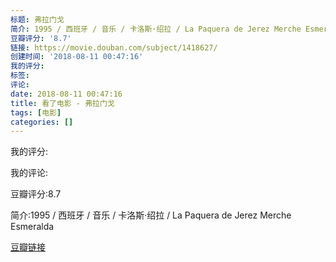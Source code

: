 ```yaml
---
标题: 弗拉门戈
简介: 1995 / 西班牙 / 音乐 / 卡洛斯·绍拉 / La Paquera de Jerez Merche Esmeralda
豆瓣评分: '8.7'
链接: https://movie.douban.com/subject/1418627/
创建时间: '2018-08-11 00:47:16'
我的评分:
标签:
评论:
date: 2018-08-11 00:47:16
title: 看了电影 - 弗拉门戈
tags: [电影]
categories: []
---
```


我的评分:

我的评论:

豆瓣评分:8.7

简介:1995 / 西班牙 / 音乐 / 卡洛斯·绍拉 / La Paquera de Jerez Merche Esmeralda

[豆瓣链接](https://movie.douban.com/subject/1418627/)

